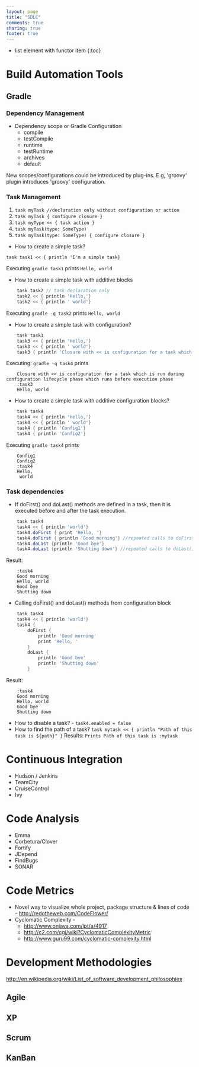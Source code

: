 ```yaml
---
layout: page
title: "SDLC"
comments: true
sharing: true
footer: true
---
```


* list element with functor item
{:toc}

# Build Automation Tools

## Gradle

### Dependency Management

* Dependency scope or Gradle Configuration
	* compile
	* testCompile
	* runtime
	* testRuntime
	* archives
	* default

New scopes/configurations could be introduced by plug-ins. E.g, 'groovy' plugin introduces 'groovy' configuration.

### Task Management
	
1. `task myTask //declaration only without configuration or action`
2. `task myTask { configure closure }`
3. `task myType << { task action }`
4. `task myTask(type: SomeType)`
5. `task myTask(type: SomeType) { configure closure }`

* How to create a simple task?

`task task1 << { println 'I'm a simple task}`

Executing `gradle task1` prints `Hello, world`

* How to create a simple task with additive blocks

``` groovy
	task task2 // task declaration only
	task2 << { println 'Hello,'}
	task2 << { println ' world'}
```

Executing `gradle -q task2` prints `Hello, world`

* How to create a simple task with configuration?

``` groovy
	task task3
	task3 << { println 'Hello,'}
	task3 << { println ' world'}
	task3 { println 'Closure with << is configuration for a task which is run during configuration lifecycle phase which runs before execution phase'}
```

Executing: `gradle -q task4` prints 

```
	Closure with << is configuration for a task which is run during configuration lifecycle phase which runs before execution phase
	:task3
	Hello, world
```

* How to create a simple task with additive configuration blocks?

``` groovy
	task task4
	task4 << { println 'Hello,'}
	task4 << { println ' world'}
	task4 { println 'Config1'}
	task4 { println 'Config2'}
```

Executing `gradle task4` prints

```
	Config1
	Config2
	:task4
	Hello,
	 world 
```

### Task dependencies

* If doFirst() and doLast() methods are defined in a task, then it is executed before and after the task execution.

``` groovy
	task task4
	task4 << { println 'world'}
	task4.doFirst { print 'Hello, '}
	task4.doFirst { println 'Good morning'} //repeated calls to doFirst() is additive
	task4.doLast {println 'Good bye'}
	task4.doLast {println 'Shutting down'} //repeated calls to doLast() is additive
```

Result: 

```	
	:task4
	Good morning
	Hello, world
	Good bye
	Shutting down
```

* Calling doFirst() and doLast() methods from configuration block

``` groovy
	task task4
	task4 << { println 'world'}
	task4 {
		doFirst {
			println 'Good morning'
			print 'Hello, '
		}
		doLast {
			println 'Good bye'
			println 'Shutting down'
		}
```

Result: 

```
	:task4
	Good morning
	Hello, world
	Good bye
	Shutting down
```

* How to disable a task? - `task4.enabled = false`
* How to find the path of a task?
	`task mytask << { println "Path of this task is ${path}" }`
	Results: `Prints Path of this task is :mytask`

# Continuous Integration
* Hudson / Jenkins
* TeamCity
* CruiseControl
* Ivy

# Code Analysis
* Emma
* Corbetura/Clover
* Fortify
* JDepend
* FindBugs
* SONAR

# Code Metrics

* Novel way to visualize whole project, package structure & lines of code - http://redotheweb.com/CodeFlower/
* Cyclomatic Complexity - 
  * http://www.onjava.com/lpt/a/4917
  * http://c2.com/cgi/wiki?CyclomaticComplexityMetric
  * http://www.guru99.com/cyclomatic-complexity.html



# Development Methodologies
http://en.wikipedia.org/wiki/List_of_software_development_philosophies

## Agile

## XP


## Scrum


## KanBan